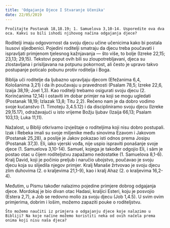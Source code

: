 ```yaml
---
title: 'Odgajanje Djece I Stvaranje Učenika'
date: 22/05/2019
---
```


`Pročitajte Postanak 18,18.19; 1. Samuelova 3,10-14. Usporedite ova dva oca. Kakvi su bili ishodi njihovog načina odgajanja djece?`

Roditelji imaju odgovornost da svoju djecu učine učenicima kako bi postala Isusovi sljedbenici. Pojedini roditelji smatraju da djecu treba poučavati i ispravljati primjenom tjelesnog kažnjavanja — što više, to bolje (Izreke 22,15; 23,13; 29,15). Tekstovi poput ovih bili su zloupotrebljavani, djeca su zlostavljana i prisiljavana na potpunu pokornost, ali često je upravo takvo postupanje poticalo pobunu protiv roditelja i Boga.

Biblija uči roditelje da ljubazno upravljaju djecom (Efežanima 6,4, Kološanima 3,21) i da ih poučavaju u pravednosti (Psalam 78,5; Izreke 22,6, Izaija 38,19; Joel 1,3). Kao roditelji trebamo osigurati svoju djecu (2. Korinćanima 12,14) i ostaviti im dobar primjer na koji se mogu ugledati (Postanak 18,19; Izlazak 13,8; Titu 2,2). Rečeno nam je da dobro vodimo svoje kućanstvo (1. Timoteju 3,4.5.12) i da discipliniramo svoju djecu (Izreke 29,15.17), odražavajući u isto vrijeme Božju ljubav (Izaija 66,13; Psalam 103,13; Luka 11,11).

Nažalost, u Bibliji otkrivamo izvještaje o roditeljima koji nisu dobro postupali. Izak i Rebeka imali su svoje miljenike među sinovima Ezavom i Jakovom (Postanak 25,28), a poslije je Jakov pokazao isti odnos prema Josipu (Postanak 37,3). Eli, iako vjerski vođa, nije uspio ispraviti ponašanje svoje djece (1. Samuelova 3,10-14). Samuel, kojega je također odgojio Eli, i sâm je postao otac u čijem roditeljstvu zapažamo nedostatke (1. Samuelova 8,1-6). Kralj David, koji je počinio preljub i naručio ubojstvo, poučavao je svoju djecu koja su slijedila njegov primjer. Kralj Manaše žrtvovao je svoju djecu zlim duhovima (2. o kraljevima 21,1-9), kao i kralj Ahaz (2. o kraljevima 16,2-4).

Međutim, u Pismu također nalazimo pojedine primjere dobrog odgajanja djece. Mordokaj je bio divan otac Hadasi, kraljici Esteri, koju je posvojio (Estera 2,7), a Job se redovno molio za svoju djecu (Job 1,4.5). U svim ovim primjerima, dobrim i lošim, možemo zapaziti pouke o roditeljstvu.

`Što možemo naučiti iz primjera o odgajanju djece koje nalazimo u Bibliji? Na koje načine možemo koristiti neka od ovih načela prema onima koji nisu naša djeca?`
